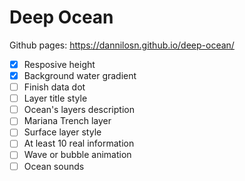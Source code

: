 # Deep Ocean

Github pages: https://dannilosn.github.io/deep-ocean/

- [x] Resposive height
- [x] Background water gradient
- [ ] Finish data dot
- [ ] Layer title style
- [ ] Ocean's layers description
- [ ] Mariana Trench layer
- [ ] Surface layer style
- [ ] At least 10 real information
- [ ] Wave or bubble animation
- [ ] Ocean sounds
